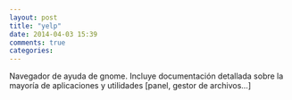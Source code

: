 ```yaml
---
layout: post
title: "yelp"
date: 2014-04-03 15:39
comments: true
categories: 
---
```

Navegador de ayuda de gnome. Incluye documentación detallada sobre la mayoría de aplicaciones y utilidades [panel, gestor de archivos...]

